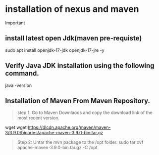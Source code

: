 # installation of nexus and maven
>[!IMPORTANT]
>## install latest open Jdk(maven pre-requiste)

sudo apt install openjdk-17-jdk openjdk-17-jre -y

## Verify Java JDK installation using the following command.

java -version

## Installation of  Maven  From Maven Repository.

 > step 1: Go to Maven Downlaods and copy the download link of the most recent version.

wget wget https://dlcdn.apache.org/maven/maven-3/3.9.0/binaries/apache-maven-3.9.0-bin.tar.gz

 > Step 2: Untar the mvn package to the /opt folder.
sudo tar xvf apache-maven-3.9.0-bin.tar.gz -C /opt


